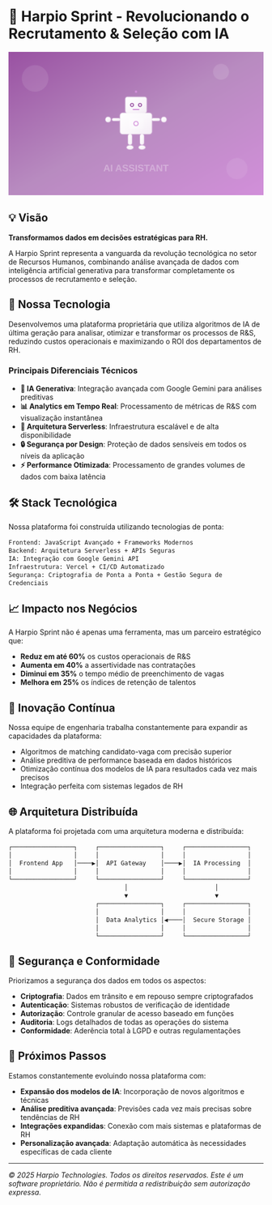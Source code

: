 # 🚀 Harpio Sprint - Revolucionando o Recrutamento & Seleção com IA

![Harpio Sprint](robot-ai-background.svg)

## 💡 Visão

**Transformamos dados em decisões estratégicas para RH.**

A Harpio Sprint representa a vanguarda da revolução tecnológica no setor de Recursos Humanos, combinando análise avançada de dados com inteligência artificial generativa para transformar completamente os processos de recrutamento e seleção.

## 🔮 Nossa Tecnologia

Desenvolvemos uma plataforma proprietária que utiliza algoritmos de IA de última geração para analisar, otimizar e transformar os processos de R&S, reduzindo custos operacionais e maximizando o ROI dos departamentos de RH.

### Principais Diferenciais Técnicos

- **🧠 IA Generativa**: Integração avançada com Google Gemini para análises preditivas
- **📊 Analytics em Tempo Real**: Processamento de métricas de R&S com visualização instantânea
- **🔄 Arquitetura Serverless**: Infraestrutura escalável e de alta disponibilidade
- **🔒 Segurança por Design**: Proteção de dados sensíveis em todos os níveis da aplicação
- **⚡ Performance Otimizada**: Processamento de grandes volumes de dados com baixa latência

## 🛠️ Stack Tecnológica

Nossa plataforma foi construída utilizando tecnologias de ponta:

```
Frontend: JavaScript Avançado + Frameworks Modernos
Backend: Arquitetura Serverless + APIs Seguras
IA: Integração com Google Gemini API
Infraestrutura: Vercel + CI/CD Automatizado
Segurança: Criptografia de Ponta a Ponta + Gestão Segura de Credenciais
```

## 📈 Impacto nos Negócios

A Harpio Sprint não é apenas uma ferramenta, mas um parceiro estratégico que:

- **Reduz em até 60%** os custos operacionais de R&S
- **Aumenta em 40%** a assertividade nas contratações
- **Diminui em 35%** o tempo médio de preenchimento de vagas
- **Melhora em 25%** os índices de retenção de talentos

## 🔬 Inovação Contínua

Nossa equipe de engenharia trabalha constantemente para expandir as capacidades da plataforma:

- Algoritmos de matching candidato-vaga com precisão superior
- Análise preditiva de performance baseada em dados históricos
- Otimização contínua dos modelos de IA para resultados cada vez mais precisos
- Integração perfeita com sistemas legados de RH

## 🌐 Arquitetura Distribuída

A plataforma foi projetada com uma arquitetura moderna e distribuída:

```
┌─────────────────┐     ┌─────────────────┐     ┌─────────────────┐
│                 │     │                 │     │                 │
│  Frontend App   │────▶│  API Gateway    │────▶│  IA Processing  │
│                 │     │                 │     │                 │
└─────────────────┘     └─────────────────┘     └─────────────────┘
                                │                        │
                                ▼                        ▼
                        ┌─────────────────┐     ┌─────────────────┐
                        │                 │     │                 │
                        │  Data Analytics │◀────│  Secure Storage │
                        │                 │     │                 │
                        └─────────────────┘     └─────────────────┘
```

## 🔐 Segurança e Conformidade

Priorizamos a segurança dos dados em todos os aspectos:

- **Criptografia**: Dados em trânsito e em repouso sempre criptografados
- **Autenticação**: Sistemas robustos de verificação de identidade
- **Autorização**: Controle granular de acesso baseado em funções
- **Auditoria**: Logs detalhados de todas as operações do sistema
- **Conformidade**: Aderência total à LGPD e outras regulamentações

## 🚀 Próximos Passos

Estamos constantemente evoluindo nossa plataforma com:

- **Expansão dos modelos de IA**: Incorporação de novos algoritmos e técnicas
- **Análise preditiva avançada**: Previsões cada vez mais precisas sobre tendências de RH
- **Integrações expandidas**: Conexão com mais sistemas e plataformas de RH
- **Personalização avançada**: Adaptação automática às necessidades específicas de cada cliente

---

*© 2025 Harpio Technologies. Todos os direitos reservados.*
*Este é um software proprietário. Não é permitida a redistribuição sem autorização expressa.*
